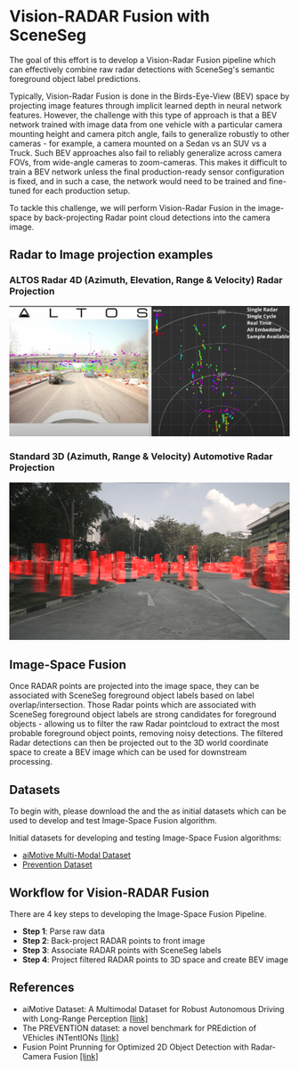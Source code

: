 # Vision-RADAR Fusion with SceneSeg

The goal of this effort is to develop a Vision-Radar Fusion pipeline which can effectively combine raw radar detections with SceneSeg's semantic foreground object label predictions.

Typically, Vision-Radar Fusion is done in the Birds-Eye-View (BEV) space by projecting image features through implicit learned depth in neural network features. However, the challenge with this type of approach is that a BEV network trained with image data from one vehicle with a particular camera mounting height and camera pitch angle, fails to generalize robustly to other cameras - for example, a camera mounted on a Sedan vs an SUV vs a Truck. Such BEV approaches also fail to reliably generalize across camera FOVs, from wide-angle cameras to zoom-cameras. This makes it difficult to train a BEV network unless the final production-ready sensor configuration is fixed, and in such a case, the network would need to be trained and fine-tuned for each production setup.

To tackle this challenge, we will perform Vision-Radar Fusion in the image-space by back-projecting Radar point cloud detections into the camera image.

## Radar to Image projection examples

### ALTOS Radar 4D (Azimuth, Elevation, Range & Velocity) Radar Projection
![Alt text](media/altos_4D_radar.png)

### Standard 3D (Azimuth, Range & Velocity) Automotive Radar Projection
![Alt text](media/standard_radar.png)

## Image-Space Fusion

Once RADAR points are projected into the image space, they can be associated with SceneSeg foreground object labels based on label overlap/intersection. Those Radar points which are associated with SceneSeg foreground object labels are strong candidates for foreground objects - allowing us to filter the raw Radar pointcloud to extract the most probable foreground object points, removing noisy detections. The filtered Radar detections can then be projected out to the 3D world coordinate space to create a BEV image which can be used for downstream processing.

## Datasets

To begin with, please download the  and the  as initial datasets which can be used to develop and test Image-Space Fusion algorithm.

Initial datasets for developing and testing Image-Space Fusion algorithms:

- [aiMotive Multi-Modal Dataset](https://www.kaggle.com/datasets/tamasmatuszka/aimotive-multimodal-dataset)
- [Prevention Dataset](https://prevention-dataset.uah.es/)

## Workflow for Vision-RADAR Fusion 

There are 4 key steps to developing the Image-Space Fusion Pipeline.

- **Step 1**: Parse raw data
- **Step 2**: Back-project RADAR points to front image
- **Step 3**: Associate RADAR points with SceneSeg labels
- **Step 4**: Project filtered RADAR points to 3D space and create BEV image

## References

- aiMotive Dataset: A Multimodal Dataset for Robust Autonomous Driving with Long-Range Perception [[link]](https://arxiv.org/pdf/2211.09445)
- The PREVENTION dataset: a novel benchmark for PREdiction of VEhicles iNTentIONs [[link]](https://prevention-dataset.uah.es/static/ThePREVENTIONdataset.pdf)
- Fusion Point Prunning for Optimized 2D Object Detection with Radar-Camera Fusion [[link]](https://openaccess.thecvf.com/content/WACV2022/papers/Stacker_Fusion_Point_Pruning_for_Optimized_2D_Object_Detection_With_Radar-Camera_WACV_2022_paper.pdf)
